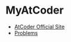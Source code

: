 # MyAtCoder

- [AtCoder Official Site][1]  
- [Problems][2]  

[1]:https://atcoder.jp/
[2]:https://kenkoooo.com/atcoder/